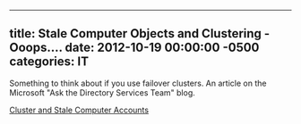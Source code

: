 ﻿---

title:  Stale Computer Objects and Clustering - Ooops....
date:   2012-10-19 00:00:00 -0500
categories: IT
---






Something to think about if you use failover clusters. An article on the Microsoft "Ask the Directory Services Team" blog.

<a href="http://blogs.technet.com/b/askds/archive/2011/08/23/cluster-and-stale-computer-accounts.aspx">Cluster and Stale Computer Accounts
</a>


